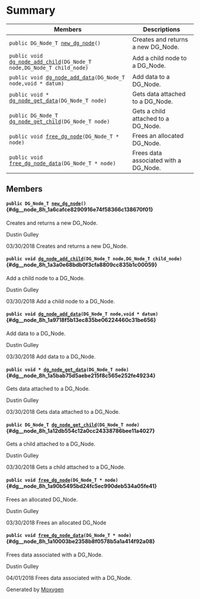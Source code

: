 # Summary

 Members                        | Descriptions                                
--------------------------------|---------------------------------------------
`public DG_Node_T `[`new_dg_node`](#dg__node_8h_1a6cafce8290916e74f58366c138670f01)`()`            | Creates and returns a new DG_Node.
`public void `[`dg_node_add_child`](#dg__node_8h_1a3a0e68bdb0f3cfa8809cc835b1c00059)`(DG_Node_T node,DG_Node_T child_node)`            | Add a child node to a DG_Node.
`public void `[`dg_node_add_data`](#dg__node_8h_1a9718f5b13ec835be06224460c31be656)`(DG_Node_T node,void * datum)`            | Add data to a DG_Node.
`public void * `[`dg_node_get_data`](#dg__node_8h_1a5bab75d5aebe215f8c565e252fe49234)`(DG_Node_T node)`            | Gets data attached to a DG_Node.
`public DG_Node_T `[`dg_node_get_child`](#dg__node_8h_1a12db554c12a0cc24338786bee11a4027)`(DG_Node_T node)`            | Gets a child attached to a DG_Node.
`public void `[`free_dg_node`](#dg__node_8h_1a90b5495bd24fc5ec990deb534a05fe41)`(DG_Node_T * node)`            | Frees an allocated DG_Node.
`public void `[`free_dg_node_data`](#dg__node_8h_1a10003be2358b8f0578b5a1a414f92a08)`(DG_Node_T * node)`            | Frees data associated with a DG_Node.

## Members

#### `public DG_Node_T `[`new_dg_node`](#dg__node_8h_1a6cafce8290916e74f58366c138670f01)`()` {#dg__node_8h_1a6cafce8290916e74f58366c138670f01}

Creates and returns a new DG_Node.

Dustin Gulley 

03/30/2018 Creates and returns a new DG_Node.

#### `public void `[`dg_node_add_child`](#dg__node_8h_1a3a0e68bdb0f3cfa8809cc835b1c00059)`(DG_Node_T node,DG_Node_T child_node)` {#dg__node_8h_1a3a0e68bdb0f3cfa8809cc835b1c00059}

Add a child node to a DG_Node.

Dustin Gulley 

03/30/2018 Add a child node to a DG_Node.

#### `public void `[`dg_node_add_data`](#dg__node_8h_1a9718f5b13ec835be06224460c31be656)`(DG_Node_T node,void * datum)` {#dg__node_8h_1a9718f5b13ec835be06224460c31be656}

Add data to a DG_Node.

Dustin Gulley 

03/30/2018 Add data to a DG_Node.

#### `public void * `[`dg_node_get_data`](#dg__node_8h_1a5bab75d5aebe215f8c565e252fe49234)`(DG_Node_T node)` {#dg__node_8h_1a5bab75d5aebe215f8c565e252fe49234}

Gets data attached to a DG_Node.

Dustin Gulley 

03/30/2018 Gets data attached to a DG_Node.

#### `public DG_Node_T `[`dg_node_get_child`](#dg__node_8h_1a12db554c12a0cc24338786bee11a4027)`(DG_Node_T node)` {#dg__node_8h_1a12db554c12a0cc24338786bee11a4027}

Gets a child attached to a DG_Node.

Dustin Gulley 

03/30/2018 Gets a child attached to a DG_Node.

#### `public void `[`free_dg_node`](#dg__node_8h_1a90b5495bd24fc5ec990deb534a05fe41)`(DG_Node_T * node)` {#dg__node_8h_1a90b5495bd24fc5ec990deb534a05fe41}

Frees an allocated DG_Node.

Dustin Gulley 

03/30/2018 Frees an allocated DG_Node

#### `public void `[`free_dg_node_data`](#dg__node_8h_1a10003be2358b8f0578b5a1a414f92a08)`(DG_Node_T * node)` {#dg__node_8h_1a10003be2358b8f0578b5a1a414f92a08}

Frees data associated with a DG_Node.

Dustin Gulley 

04/01/2018 Frees data associated with a DG_Node.

Generated by [Moxygen](https://sourcey.com/moxygen)